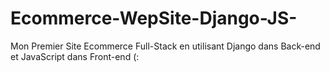 # Ecommerce-WepSite-Django-JS-
Mon Premier Site Ecommerce Full-Stack en utilisant Django dans Back-end et JavaScript dans Front-end   (:
